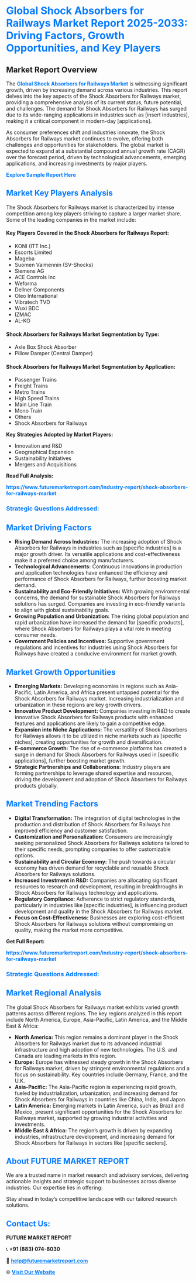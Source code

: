 <h1 style="color: #007BFF;">Global Shock Absorbers for Railways Market Report 2025-2033: Driving Factors, Growth Opportunities, and Key Players</h1>

<section id="overview">
<h2>Market Report Overview</h2>
<p>The <a href="https://www.futuremarketreport.com/industry-report/shock-absorbers-for-railways-market" style="color: #007BFF; text-decoration: none;"><strong>Global Shock Absorbers for Railways Market</strong></a> is witnessing significant growth, driven by increasing demand across various industries. This report delves into the key aspects of the Shock Absorbers for Railways market, providing a comprehensive analysis of its current status, future potential, and challenges. The demand for Shock Absorbers for Railways has surged due to its wide-ranging applications in industries such as [insert industries], making it a critical component in modern-day [applications].</p>
<p>As consumer preferences shift and industries innovate, the Shock Absorbers for Railways market continues to evolve, offering both challenges and opportunities for stakeholders. The global market is expected to expand at a substantial compound annual growth rate (CAGR) over the forecast period, driven by technological advancements, emerging applications, and increasing investments by major players.</p>
</section>

<section id="overview">
<p><a href="https://www.futuremarketreport.com/request-sample/reportId=128336" style="color: #007BFF; text-decoration: none;"><strong>Explore Sample Report Here</strong></a></p>
</section>

<section id="key-players">
<h2 style="color: #007BFF;">Market Key Players Analysis</h2>
<p>The Shock Absorbers for Railways market is characterized by intense competition among key players striving to capture a larger market share. Some of the leading companies in the market include:</p>
<h4>Key Players Covered in the Shock Absorbers for Railways Report:</h4>
<ul><li>KONI (ITT Inc.)</li><li>Escorts Limited</li><li>Mageba</li><li>Suomen Vaimennin (SV-Shocks)</li><li>Siemens AG</li><li>ACE Controls Inc</li><li>Weforma</li><li>Dellner Components</li><li>Oleo International</li><li>Vibratech TVD</li><li>Wuxi BDC</li><li>IZMAC</li><li>AL-KO</li></ul>
<h4>Shock Absorbers for Railways Market Segmentation by Type:</h4>
<ul><li>Axle Box Shock Absorber</li><li>Pillow Damper (Central Damper)</li></ul>

<h4>Shock Absorbers for Railways Market Segmentation by Application:</h4>
<ul><li>Passenger Trains</li><li>Freight Trains</li><li>Metro Trains</li><li>High Speed Trains</li><li>Main Line Train</li><li>Mono Train</li><li>Others</li><li>Shock Absorbers for Railways</li></ul>
<p><strong>Key Strategies Adopted by Market Players:</strong></p>
<ul>
<li>Innovation and R&D</li>
<li>Geographical Expansion</li>
<li>Sustainability Initiatives</li>
<li>Mergers and Acquisitions</li>
</ul>
</section>

<section>
<p><strong>Read Full Analysis: </strong></p><a href="https://www.futuremarketreport.com/industry-report/shock-absorbers-for-railways-market" style="color: #007BFF; text-decoration: none;"><strong>https://www.futuremarketreport.com/industry-report/shock-absorbers-for-railways-market</strong></a>
<h3 style="color: #007BFF;">Strategic Questions Addressed:</h3>
</section>

<section id="driving-factors">
<h2 style="color: #007BFF;">Market Driving Factors</h2>
<ul>
<li><strong>Rising Demand Across Industries:</strong> The increasing adoption of Shock Absorbers for Railways in industries such as [specific industries] is a major growth driver. Its versatile applications and cost-effectiveness make it a preferred choice among manufacturers.</li>
<li><strong>Technological Advancements:</strong> Continuous innovations in production and application technologies have enhanced the efficiency and performance of Shock Absorbers for Railways, further boosting market demand.</li>
<li><strong>Sustainability and Eco-Friendly Initiatives:</strong> With growing environmental concerns, the demand for sustainable Shock Absorbers for Railways solutions has surged. Companies are investing in eco-friendly variants to align with global sustainability goals.</li>
<li><strong>Growing Population and Urbanization:</strong> The rising global population and rapid urbanization have increased the demand for [specific products], where Shock Absorbers for Railways plays a vital role in meeting consumer needs.</li>
<li><strong>Government Policies and Incentives:</strong> Supportive government regulations and incentives for industries using Shock Absorbers for Railways have created a conducive environment for market growth.</li>
</ul>
</section>

<section id="growth-opportunities">
<h2 style="color: #007BFF;">Market Growth Opportunities</h2>
<ul>
<li><strong>Emerging Markets:</strong> Developing economies in regions such as Asia-Pacific, Latin America, and Africa present untapped potential for the Shock Absorbers for Railways market. Increasing industrialization and urbanization in these regions are key growth drivers.</li>
<li><strong>Innovative Product Development:</strong> Companies investing in R&D to create innovative Shock Absorbers for Railways products with enhanced features and applications are likely to gain a competitive edge.</li>
<li><strong>Expansion into Niche Applications:</strong> The versatility of Shock Absorbers for Railways allows it to be utilized in niche markets such as [specific niches], creating opportunities for growth and diversification.</li>
<li><strong>E-commerce Growth:</strong> The rise of e-commerce platforms has created a surge in demand for Shock Absorbers for Railways used in [specific applications], further boosting market growth.</li>
<li><strong>Strategic Partnerships and Collaborations:</strong> Industry players are forming partnerships to leverage shared expertise and resources, driving the development and adoption of Shock Absorbers for Railways products globally.</li>
</ul>
</section>

<section id="trending-factors">
<h2 style="color: #007BFF;">Market Trending Factors</h2>
<ul>
<li><strong>Digital Transformation:</strong> The integration of digital technologies in the production and distribution of Shock Absorbers for Railways has improved efficiency and customer satisfaction.</li>
<li><strong>Customization and Personalization:</strong> Consumers are increasingly seeking personalized Shock Absorbers for Railways solutions tailored to their specific needs, prompting companies to offer customizable options.</li>
<li><strong>Sustainability and Circular Economy:</strong> The push towards a circular economy has driven demand for recyclable and reusable Shock Absorbers for Railways solutions.</li>
<li><strong>Increased Investment in R&D:</strong> Companies are allocating significant resources to research and development, resulting in breakthroughs in Shock Absorbers for Railways technology and applications.</li>
<li><strong>Regulatory Compliance:</strong> Adherence to strict regulatory standards, particularly in industries like [specific industries], is influencing product development and quality in the Shock Absorbers for Railways market.</li>
<li><strong>Focus on Cost-Effectiveness:</strong> Businesses are exploring cost-efficient Shock Absorbers for Railways solutions without compromising on quality, making the market more competitive.</li>
</ul>
</section>

<section>
<p><strong>Get Full Report: </strong></p><a href="https://www.futuremarketreport.com/industry-report/shock-absorbers-for-railways-market" style="color: #007BFF; text-decoration: none;"><strong>https://www.futuremarketreport.com/industry-report/shock-absorbers-for-railways-market</strong></a>
<h3 style="color: #007BFF;">Strategic Questions Addressed:</h3>
</section>


<section id="regional-analysis">
<h2 style="color: #007BFF;">Market Regional Analysis</h2>
<p>The global Shock Absorbers for Railways market exhibits varied growth patterns across different regions. The key regions analyzed in this report include North America, Europe, Asia-Pacific, Latin America, and the Middle East & Africa:</p>
<ul>
<li><strong>North America:</strong> This region remains a dominant player in the Shock Absorbers for Railways market due to its advanced industrial infrastructure and high adoption of new technologies. The U.S. and Canada are leading markets in this region.</li>
<li><strong>Europe:</strong> Europe has witnessed steady growth in the Shock Absorbers for Railways market, driven by stringent environmental regulations and a focus on sustainability. Key countries include Germany, France, and the U.K.</li>
<li><strong>Asia-Pacific:</strong> The Asia-Pacific region is experiencing rapid growth, fueled by industrialization, urbanization, and increasing demand for Shock Absorbers for Railways in countries like China, India, and Japan.</li>
<li><strong>Latin America:</strong> Emerging markets in Latin America, such as Brazil and Mexico, present significant opportunities for the Shock Absorbers for Railways market, supported by growing industrial activities and investments.</li>
<li><strong>Middle East & Africa:</strong> The region’s growth is driven by expanding industries, infrastructure development, and increasing demand for Shock Absorbers for Railways in sectors like [specific sectors].</li>
</ul>
</section>

<footer>
<h2 style="color: #007BFF;">About FUTURE MARKET REPORT</h2>
<p>We are a trusted name in market research and advisory services, delivering actionable insights and strategic support to businesses across diverse industries. Our expertise lies in offering:</p>

<p>Stay ahead in today’s competitive landscape with our tailored research solutions.</p>

<h2 style="color: #007BFF;">Contact Us:</h2>
<p><strong>FUTURE MARKET REPORT</strong></p>
<p>📞 <strong>+91 (883) 074-8030</strong></p>
<p>📧 <strong><a href="mailto:help@futuremarketreport.com" style="color: #007BFF;">help@futuremarketreport.com</a></strong></p>
<p>🌐 <strong><a href="https://www.futuremarketreport.com/" style="color: #007BFF;">Visit Our Website</a></strong></p>
</footer>